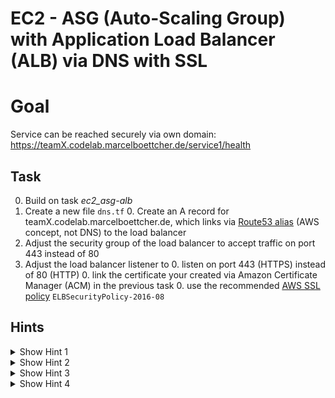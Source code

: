 # EC2 - ASG (Auto-Scaling Group) with Application Load Balancer (ALB) via DNS with SSL

# Goal
Service can be reached securely via own domain: https://teamX.codelab.marcelboettcher.de/service1/health 


## Task
0. Build on task *ec2_asg-alb*
0. Create a new file `dns.tf`
    0. Create an A record for teamX.codelab.marcelboettcher.de, which links via [Route53 alias](https://docs.aws.amazon.com/Route53/latest/DeveloperGuide/resource-record-sets-choosing-alias-non-alias.html) (AWS concept, not DNS) to the load balancer
0. Adjust the security group of the load balancer to accept traffic on port 443 instead of 80
0. Adjust the load balancer listener to
    0. listen on port 443 (HTTPS) instead of 80 (HTTP)
    0. link the certificate your created via Amazon Certificate Manager (ACM) in the previous task
    0. use the recommended [AWS SSL policy](https://docs.aws.amazon.com/elasticloadbalancing/latest/classic/elb-security-policy-table.html) `ELBSecurityPolicy-2016-08`



## Hints
<details><summary>Show Hint 1</summary><p>

You need one new resource and two new data soruces.
</p></details>


<details><summary>Show Hint 2</summary><p>

Data Sources: aws_route53_zone, aws_acm_certificate
Resources: aws_route53_record
</p></details>


<details><summary>Show Hint 3</summary><p>

You need to adjust aws_lb_listener by setting
```
  port = 443
  protocol = "HTTPS"
  certificate_arn = "${data.aws_acm_certificate.this.arn}"
  ssl_policy = "ELBSecurityPolicy-2016-08"
```
</p></details>


<details><summary>Show Hint 4</summary><p>

Do **not** change the port and protocol of the aws_lb_target_group as the ssl is terminated at the load balancer.
We still use unencrypted traffic between load balancer and our targets (ec2 instances).
</p></details>
